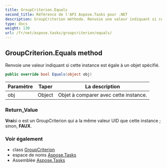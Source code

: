 ```yaml
---
title: GroupCriterion.Equals
second_title: Référence de l'API Aspose.Tasks pour .NET
description: GroupCriterion méthode. Renvoie une valeur indiquant si cette instance est égale à un objet spécifié.
type: docs
weight: 130
url: /fr/net/aspose.tasks/groupcriterion/equals/
---
```

## GroupCriterion.Equals method

Renvoie une valeur indiquant si cette instance est égale à un objet spécifié.

```csharp
public override bool Equals(object obj)
```

| Paramètre | Taper | La description |
| --- | --- | --- |
| obj | Object | Objet à comparer avec cette instance. |

### Return_Value

**Vrai**si o est un GroupCriterion qui a la même valeur UID que cette instance ; sinon, **FAUX**.

### Voir également

* class [GroupCriterion](../)
* espace de noms [Aspose.Tasks](../../groupcriterion/)
* Assemblée [Aspose.Tasks](../../../)


